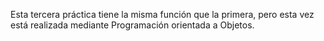 Esta tercera práctica tiene la misma función que la primera, pero esta vez está realizada mediante Programación orientada a Objetos.